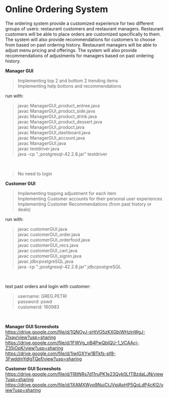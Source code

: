 # Online Ordering System

The ordering system provide a customized experience for two different groups of users: restaurant customers and restaurant managers.
Restaurant customers will be able to place orders are customized specifically to them.  The system will also provide recommendations for customers to choose from based on past ordering history.
Restaurant managers will be able to adjust menu pricing and offerings.  The system will also provide recommendations of adjustments for managers based on past ordering history.


**Manager GUI**</br>

> Implementing top 2 and bottom 2 trending items</br>
> Implementing help bottons and recommendations </br>

run with: </br>
> javac ManagerGUI_product_entree.java </br>
> javac ManagerGUI_product_side.java </br>
> javac ManagerGUI_product_drink.java </br>
> javac ManagerGUI_product_dessert.java </br>
> javac ManagerGUI_product.java </br>
> javac ManagerGUI_dashboard.java </br>
> javac ManagerGUI_account.java </br>
> javac ManagerGUI.java </br>
> javac testdriver.java </br>
> java -cp ".;postgresql-42.2.8.jar" testdriver </br>
</br>

> No need to login </br> 



**Customer GUI**</br>

> Implementing topping adjustment for each item</br>
> Implementing Customer accounts for their personal user experiences
> Implementing Customer Recommendations (from past history or deals)

run with: </br>
> javac customerGUI.java </br>
> javac customerGUI_order.java </br>
> javac customerGUI_orderfood.java </br>
> javac customerGUI_recs.java </br>
> javac customerGUI_cart.java </br>
> javac customerGUI_signin.java </br>
> javac jdbcpostgreSQL.java </br>
> java -cp ".;postgresql-42.2.8.jar" jdbcpostgreSQL </br>
</br>

test past orders and login with customer: </br>
> username: GREG.PETRI</br> 
> password: pswd </br>
> customerid: 160983 </br>
</br>


**Manager GUI Screeshots**</br>
https://drive.google.com/file/d/1QNOyJ-sHtVG5zKXGbiWHzlnWgJ-Zlxay/view?usp=sharing
https://drive.google.com/file/d/1FWVg_nB4PwQbIQU-1_VCAAcj-Z35jOpK/view?usp=sharing
https://drive.google.com/file/d/1iwIGXYw1BTkfs-pf8-3FwddmYdlgTQef/view?usp=sharing

**Customer GUI Screeshots**</br>
https://drive.google.com/file/d/118tNRs7d11ruPK1e23Qyk0LfTBzdaLJN/view?usp=sharing
https://drive.google.com/file/d/1XAMXWyp9NuiCtJVpiApHP5QoLdP4cKl2/view?usp=sharing
